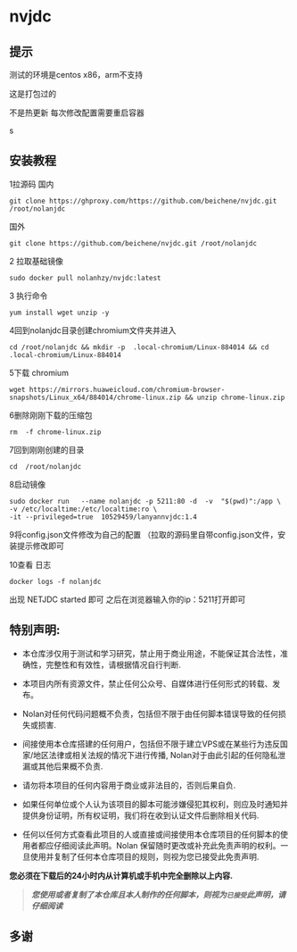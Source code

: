 # nvjdc


## 提示

测试的环境是centos x86，arm不支持

这是打包过的

不是热更新 每次修改配置需要重启容器

s

## 安装教程

1拉源码
国内
```
git clone https://ghproxy.com/https://github.com/beichene/nvjdc.git /root/nolanjdc
```
国外
```
git clone https://github.com/beichene/nvjdc.git /root/nolanjdc
```


2 拉取基础镜像
```
sudo docker pull nolanhzy/nvjdc:latest
```

3 执行命令

```
yum install wget unzip -y
```



4回到nolanjdc目录创建chromium文件夹并进入

```
cd /root/nolanjdc && mkdir -p  .local-chromium/Linux-884014 && cd .local-chromium/Linux-884014
```

5下载 chromium 

```
wget https://mirrors.huaweicloud.com/chromium-browser-snapshots/Linux_x64/884014/chrome-linux.zip && unzip chrome-linux.zip
```

6删除刚刚下载的压缩包 

```
rm  -f chrome-linux.zip
```

7回到刚刚创建的目录

```
cd  /root/nolanjdc
```

8启动镜像

```
sudo docker run   --name nolanjdc -p 5211:80 -d  -v  "$(pwd)":/app \
-v /etc/localtime:/etc/localtime:ro \
-it --privileged=true  10529459/lanyannvjdc:1.4
```
9将config.json文件修改为自己的配置 （拉取的源码里自带config.json文件，安装提示修改即可

10查看 日志 

```
docker logs -f nolanjdc 
```

  

出现 NETJDC  started 即可 
之后在浏览器输入你的ip：5211打开即可

## 特别声明:

* 本仓库涉仅用于测试和学习研究，禁止用于商业用途，不能保证其合法性，准确性，完整性和有效性，请根据情况自行判断.

* 本项目内所有资源文件，禁止任何公众号、自媒体进行任何形式的转载、发布。

* Nolan对任何代码问题概不负责，包括但不限于由任何脚本错误导致的任何损失或损害.

* 间接使用本仓库搭建的任何用户，包括但不限于建立VPS或在某些行为违反国家/地区法律或相关法规的情况下进行传播, Nolan对于由此引起的任何隐私泄漏或其他后果概不负责.

* 请勿将本项目的任何内容用于商业或非法目的，否则后果自负.

* 如果任何单位或个人认为该项目的脚本可能涉嫌侵犯其权利，则应及时通知并提供身份证明，所有权证明，我们将在收到认证文件后删除相关代码.

* 任何以任何方式查看此项目的人或直接或间接使用本仓库项目的任何脚本的使用者都应仔细阅读此声明。Nolan 保留随时更改或补充此免责声明的权利。一旦使用并复制了任何本仓库项目的规则，则视为您已接受此免责声明.

**您必须在下载后的24小时内从计算机或手机中完全删除以上内容.**  </br>
> ***您使用或者复制了本仓库且本人制作的任何脚本，则视为`已接受`此声明，请仔细阅读***

## 多谢

